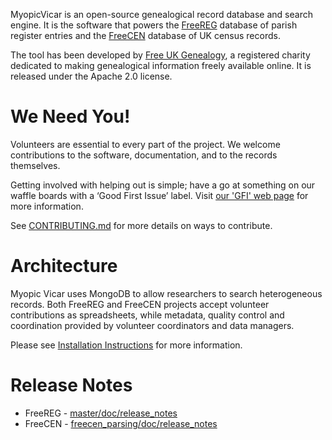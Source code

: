 MyopicVicar is an open-source genealogical record database and search engine.  It is the 
software that powers the [FreeREG](https://www.freereg.org.uk) database of parish register 
entries and the [FreeCEN](https://www.freecen.org.uk) database of UK census records.

The tool has been developed by [Free UK Genealogy](https://www.freeukgenealogy.org.uk/), a 
registered charity dedicated to making genealogical information freely available online.
It is released under the Apache 2.0 license.

# We Need You!
Volunteers are essential to every part of the project. We welcome contributions to the 
software, documentation, and to the records themselves.

Getting involved with helping out is simple; have a go at something on our waffle boards with a ‘Good First Issue’ label. Visit <a href="https://www.freeukgenealogy.org.uk/about/volunteer/tech-volunteering-opportunities/good-first-issue-volunteer">our 'GFI' web page</a> for more information.

See [CONTRIBUTING.md](CONTRIBUTING.md) for more details on ways to contribute. 


# Architecture

Myopic Vicar uses MongoDB to allow researchers to search heterogeneous records.  Both FreeREG and FreeCEN projects accept volunteer contributions as spreadsheets, while metadata, quality control and coordination provided by volunteer coordinators and data managers.   



Please see <a href="https://docs.google.com/document/d/11n5F9WB9WA9BgZwj1QDJf2OdZOPO1-jkdY1cXOU-AHE/edit#heading=h.acid0fo1ifql">Installation Instructions</a> for more information.

# Release Notes 

* FreeREG - [master/doc/release_notes](https://github.com/FreeUKGen/MyopicVicar/tree/master/doc/release_notes)
* FreeCEN - [freecen_parsing/doc/release_notes](https://github.com/FreeUKGen/MyopicVicar/tree/freecen_parsing/doc/release_notes)